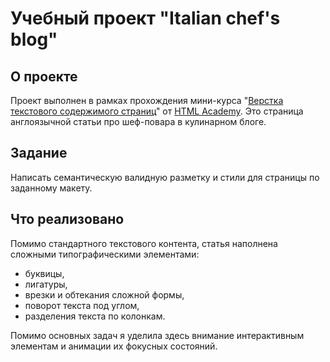 # Учебный проект "Italian chef's blog"

## О проекте

Проект выполнен в рамках прохождения мини-курса "[Верстка текстового содержимого страниц](https://htmlacademy.ru/skills/text-layout)" от [HTML Academy](https://htmlacademy.ru/). Это страница англоязычной статьи про шеф-повара в кулинарном блоге.

## Задание

Написать семантическую валидную разметку и стили для страницы по заданному макету.

## Что реализовано

Помимо стандартного текстового контента, статья наполнена сложными типографическими элементами:
- буквицы,
- лигатуры,
- врезки и обтекания сложной формы,
- поворот текста под углом,
- разделения текста по колонкам.

Помимо основных задач я уделила здесь внимание интерактивным элементам и анимации их фокусных состояний.
